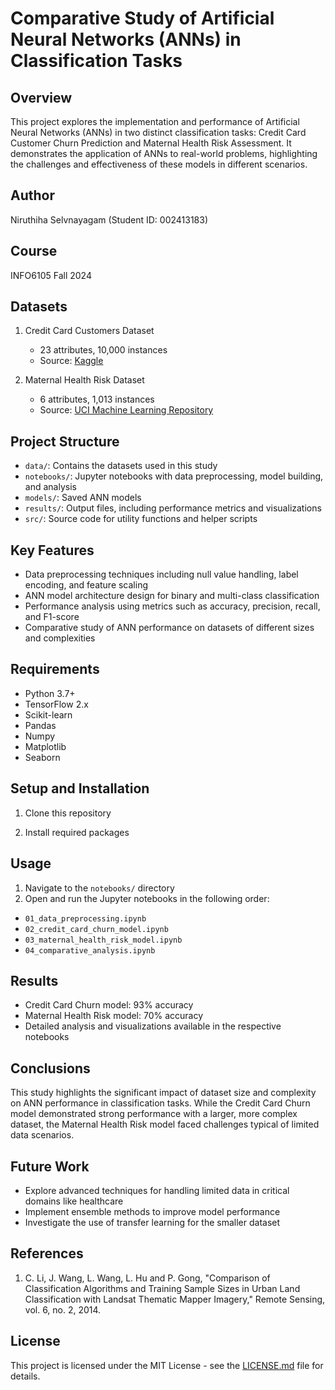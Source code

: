 # Comparative Study of Artificial Neural Networks (ANNs) in Classification Tasks

## Overview
This project explores the implementation and performance of Artificial Neural Networks (ANNs) in two distinct classification tasks: Credit Card Customer Churn Prediction and Maternal Health Risk Assessment. It demonstrates the application of ANNs to real-world problems, highlighting the challenges and effectiveness of these models in different scenarios.

## Author
Niruthiha Selvnayagam (Student ID: 002413183)

## Course
INFO6105 Fall 2024

## Datasets
1. Credit Card Customers Dataset
   - 23 attributes, 10,000 instances
   - Source: [Kaggle](https://www.kaggle.com/datasets/sakshigoyal7/credit-card-customers)

2. Maternal Health Risk Dataset
   - 6 attributes, 1,013 instances
   - Source: [UCI Machine Learning Repository](https://archive.ics.uci.edu/dataset/863/maternal+health+risk)

## Project Structure
- `data/`: Contains the datasets used in this study
- `notebooks/`: Jupyter notebooks with data preprocessing, model building, and analysis
- `models/`: Saved ANN models
- `results/`: Output files, including performance metrics and visualizations
- `src/`: Source code for utility functions and helper scripts

## Key Features
- Data preprocessing techniques including null value handling, label encoding, and feature scaling
- ANN model architecture design for binary and multi-class classification
- Performance analysis using metrics such as accuracy, precision, recall, and F1-score
- Comparative study of ANN performance on datasets of different sizes and complexities

## Requirements
- Python 3.7+
- TensorFlow 2.x
- Scikit-learn
- Pandas
- Numpy
- Matplotlib
- Seaborn

## Setup and Installation
1. Clone this repository

2. Install required packages

## Usage
1. Navigate to the `notebooks/` directory
2. Open and run the Jupyter notebooks in the following order:
- `01_data_preprocessing.ipynb`
- `02_credit_card_churn_model.ipynb`
- `03_maternal_health_risk_model.ipynb`
- `04_comparative_analysis.ipynb`

## Results
- Credit Card Churn model: 93% accuracy
- Maternal Health Risk model: 70% accuracy
- Detailed analysis and visualizations available in the respective notebooks

## Conclusions
This study highlights the significant impact of dataset size and complexity on ANN performance in classification tasks. While the Credit Card Churn model demonstrated strong performance with a larger, more complex dataset, the Maternal Health Risk model faced challenges typical of limited data scenarios.

## Future Work
- Explore advanced techniques for handling limited data in critical domains like healthcare
- Implement ensemble methods to improve model performance
- Investigate the use of transfer learning for the smaller dataset

## References
1. C. Li, J. Wang, L. Wang, L. Hu and P. Gong, "Comparison of Classification Algorithms and Training Sample Sizes in Urban Land Classification with Landsat Thematic Mapper Imagery," Remote Sensing, vol. 6, no. 2, 2014.

## License
This project is licensed under the MIT License - see the [LICENSE.md](LICENSE.md) file for details.

